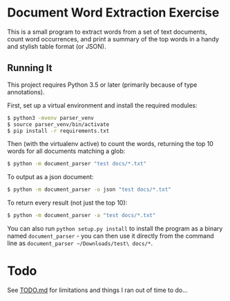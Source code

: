 # Document Word Extraction Exercise

This is a small program to extract words from a set of text documents, count word occurrences,
and print a summary of the top words in a handy and stylish table format (or JSON).



## Running It

This project requires Python 3.5 or later (primarily because of type annotations).

First, set up a virtual environment and install the required modules:

```bash
$ python3 -mvenv parser_venv
$ source parser_venv/bin/activate
$ pip install -r requirements.txt
```

Then (with the virtualenv active) to count the words, returning the top 10 words for all documents
matching a glob:

```bash
$ python -m document_parser "test docs/*.txt"
```

To output as a json document:

```bash
$ python -m document_parser -o json "test docs/*.txt"
```

To return every result (not just the top 10):

```bash
$ python -m document_parser -a "test docs/*.txt"
```

You can also run `python setup.py install` to install the program as a binary 
named `document_parser` - you can then use it directly from the command line
as `document_parser ~/Downloads/test\ docs/*`.

# Todo

See [TODO.md](TODO.md) for limitations and things I ran out of time to do...